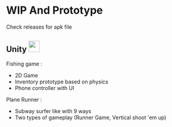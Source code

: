 # WIP And Prototype
Check releases for apk file
## Unity <img src="https://www.svgrepo.com/show/331626/unity.svg" width="30" height="30" />

Fishing game : 

- 2D Game 
- Inventory prototype based on physics
- Phone controller with UI


Plane Runner : 

- Subway surfer like with 9 ways
- Two types of gameplay (Runner Game, Vertical shoot 'em up)
